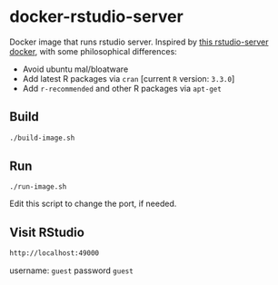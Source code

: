 docker-rstudio-server
=====================

Docker image that runs rstudio server. Inspired by
[this rstudio-server docker](https://github.com/mgymrek/docker-rstudio-server),
with some philosophical differences:

* Avoid ubuntu mal/bloatware
* Add latest R packages via `cran` [current `R` version: `3.3.0`]
* Add `r-recommended` and other R packages via `apt-get`

## Build

```sh
./build-image.sh
```

## Run

```
./run-image.sh
```

Edit this script to change the port, if needed.

## Visit RStudio

```sh
http://localhost:49000
```

username: `guest`
password `guest`
